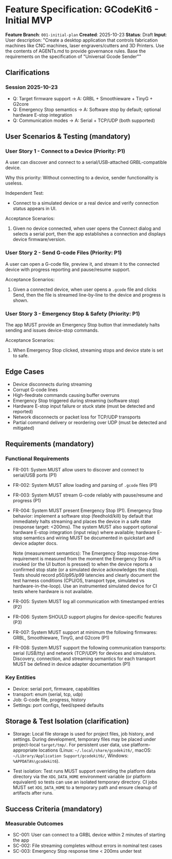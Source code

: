# Feature Specification: GCodeKit6 - Initial MVP

**Feature Branch**: `001-initial-plan`
**Created**: 2025-10-23
**Status**: Draft
**Input**: User description: "Create a desktop application that controls fabrication machines like CNC machines, laser engravers/cutters and 3D Printers. Use the contents of AGENTs.md to provide governance rules. Base the requirements on the specification of \"Universal Gcode Sender\""

## Clarifications

### Session 2025-10-23
- Q: Target firmware support → A: GRBL + Smoothieware + TinyG + G2core
- Q: Emergency Stop semantics → A: Software stop by default; optional hardware E-stop integration
- Q: Communication modes → A: Serial + TCP/UDP (both supported)

## User Scenarios & Testing (mandatory)

### User Story 1 - Connect to a Device (Priority: P1)
A user can discover and connect to a serial/USB-attached GRBL-compatible device.

Why this priority: Without connecting to a device, sender functionality is useless.

Independent Test:
- Connect to a simulated device or a real device and verify connection status appears in UI.

Acceptance Scenarios:
1. Given no device connected, when user opens the Connect dialog and selects a serial port, then the app establishes a connection and displays device firmware/version.

### User Story 2 - Send G-code Files (Priority: P1)
A user can open a G-code file, preview it, and stream it to the connected device with progress reporting and pause/resume support.

Acceptance Scenarios:
1. Given a connected device, when user opens a `.gcode` file and clicks Send, then the file is streamed line-by-line to the device and progress is shown.

### User Story 3 - Emergency Stop & Safety (Priority: P1)
The app MUST provide an Emergency Stop button that immediately halts sending and issues device-stop commands.

Acceptance Scenarios:
1. When Emergency Stop clicked, streaming stops and device state is set to safe.

## Edge Cases
- Device disconnects during streaming
- Corrupt G-code lines
- High-feedrate commands causing buffer overruns
- Emergency Stop triggered during streaming (software stop)
- Hardware E-stop input failure or stuck state (must be detected and reported)
 - Network disconnects or packet loss for TCP/UDP transports
 - Partial command delivery or reordering over UDP (must be detected and mitigated)

## Requirements (mandatory)

### Functional Requirements
- FR-001: System MUST allow users to discover and connect to serial/USB ports (P1)
- FR-002: System MUST allow loading and parsing of `.gcode` files (P1)
- FR-003: System MUST stream G-code reliably with pause/resume and progress (P1)
- FR-004: System MUST present Emergency Stop (P1). Emergency Stop behavior: implement
	a software stop (feedhold/kill) by default that immediately halts streaming and
	places the device in a safe state (response target: <200ms). The system MUST also
	support optional hardware E-stop integration (input relay) where available; hardware
	E-stop semantics and wiring MUST be documented in quickstart and device adapter docs.
    
	Note (measurement semantics): The Emergency Stop response-time requirement is
	measured from the moment the Emergency Stop API is invoked (or the UI button is
	pressed) to when the device reports a confirmed stop state (or a simulated device
	acknowledges the stop). Tests should record p50/p95/p99 latencies and clearly
	document the test harness conditions (CPU/OS, transport type, simulated vs
	hardware-in-the-loop). Use an instrumented simulated device for CI tests where
	hardware is not available.
- FR-005: System MUST log all communication with timestamped entries (P2)
- FR-006: System SHOULD support plugins for device-specific features (P3)
- FR-007: System MUST support at minimum the following firmwares: GRBL, Smoothieware, TinyG, and G2core (P1)

- FR-008: System MUST support the following communication transports: serial (USB/tty) and network (TCP/UDP) for devices and simulators. Discovery, connection, and streaming semantics for each transport MUST be defined in device adapter documentation (P1)

### Key Entities
- Device: serial port, firmware, capabilities
- transport: enum (serial, tcp, udp)
- Job: G-code file, progress, history
- Settings: port configs, feed/speed defaults

## Storage & Test Isolation (clarification)

- Storage: Local file storage is used for project files, job history, and settings.
	During development, temporary files may be placed under project-local `target/tmp/`.
	For persistent user data, use platform-appropriate locations (Linux: `~/.local/share/gcodekit6/`, macOS: `~/Library/Application Support/gcodekit6/`, Windows: `%APPDATA%\gcodekit6`).

- Test isolation: Test runs MUST support overriding the platform data directory via the `XDG_DATA_HOME` environment variable (or platform equivalent) so tests can use an isolated temporary directory. CI jobs MUST set `XDG_DATA_HOME` to a temporary path and ensure cleanup of artifacts after runs.

## Success Criteria (mandatory)

### Measurable Outcomes
- SC-001: User can connect to a GRBL device within 2 minutes of starting the app
- SC-002: File streaming completes without errors in nominal test cases
- SC-003: Emergency Stop response time < 200ms under test

